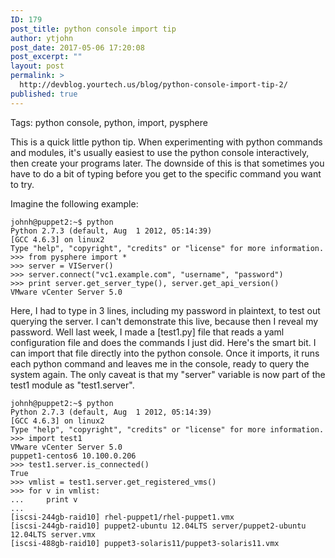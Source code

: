 ```yaml
---
ID: 179
post_title: python console import tip
author: ytjohn
post_date: 2017-05-06 17:20:08
post_excerpt: ""
layout: post
permalink: >
  http://devblog.yourtech.us/blog/python-console-import-tip-2/
published: true
---
```

Tags: python console, python, import, pysphere

This is a quick little python tip. When experimenting with python commands and modules, it's usually easiest to use the python console interactively, then create your programs later. The downside of this is that sometimes you have to do a bit of typing before you get to the specific command you want to try.

Imagine the following example:

<pre><code>johnh@puppet2:~$ python
Python 2.7.3 (default, Aug  1 2012, 05:14:39)
[GCC 4.6.3] on linux2
Type "help", "copyright", "credits" or "license" for more information.
>&gt;&gt; from pysphere import *
>&gt;&gt; server = VIServer()
>&gt;&gt; server.connect("vc1.example.com", "username", "password")
>&gt;&gt; print server.get_server_type(), server.get_api_version()
VMware vCenter Server 5.0
</code></pre>

Here, I had to type in 3 lines, including my password in plaintext, to test out querying the server. I can't demonstrate this live, because then I reveal my password. Well last week, I made a [test1.py] file that reads a yaml configuration file and does the commands I just did. Here's the smart bit. I can import that file directly into the python console. Once it imports, it runs each python command and leaves me in the console, ready to query the system again. The only caveat is that my "server" variable is now part of the test1 module as "test1.server".

<pre><code>johnh@puppet2:~$ python
Python 2.7.3 (default, Aug  1 2012, 05:14:39)
[GCC 4.6.3] on linux2
Type "help", "copyright", "credits" or "license" for more information.
>&gt;&gt; import test1
VMware vCenter Server 5.0
puppet1-centos6 10.100.0.206
>&gt;&gt; test1.server.is_connected()
True
>&gt;&gt; vmlist = test1.server.get_registered_vms()
>&gt;&gt; for v in vmlist:
...     print v
...
[iscsi-244gb-raid10] rhel-puppet1/rhel-puppet1.vmx  
[iscsi-244gb-raid10] puppet2-ubuntu 12.04LTS server/puppet2-ubuntu 12.04LTS server.vmx
[iscsi-488gb-raid10] puppet3-solaris11/puppet3-solaris11.vmx
</code></pre>